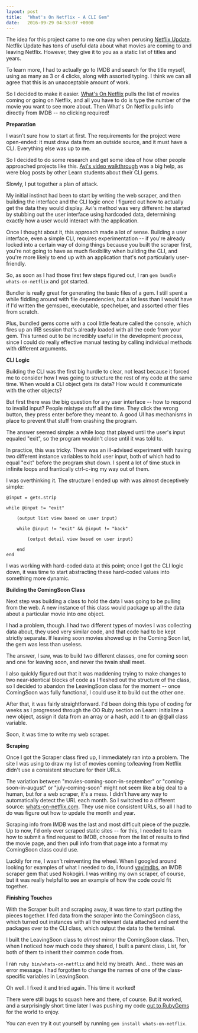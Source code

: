 ```yaml
---
layout: post
title:  "What's On Netflix - A CLI Gem"
date:   2016-09-29 04:53:07 +0000
---
```



The idea for this project came to me one day when perusing [Netflix Update](http://www.netflixupdate.com/). Netflix Update has tons of useful data about what movies are coming to and leaving Netflix. However, they give it to you as a static list of titles and years. 

To learn more, I had to actually go to IMDB and search for the title myself, using as many as 3 or 4 clicks, along with assorted typing. I think we can all agree that this is an unacceptable amount of work. 

So I decided to make it easier. [What's On Netflix](https://github.com/radditude/whats-on-netflix-cli-gem) pulls the list of movies coming or going on Netflix, and all you have to do is type the number of the movie you want to see more about. Then What's On Netflix pulls info directly from IMDB -- no clicking required!

**Preparation**

I wasn't sure how to start at first. The requirements for the project were open-ended: it must draw data from an outside source, and it must have a CLI. Everything else was up to me.

So I decided to do some research and get some idea of how other people approached projects like this. [Avi's video walkthrough](https://www.youtube.com/watch?v=_lDExWIhYKI) was a big help, as were blog posts by other Learn students about their CLI gems.

Slowly, I put together a plan of attack. 

My initial instinct had been to start by writing the web scraper, and then building the interface and the CLI logic once I figured out how to actually get the data they would display. Avi's method was very different: he started by stubbing out the user interface using hardcoded data, determining exactly how a user would interact with the application.

Once I thought about it, this approach made a lot of sense. Building a user interface, even a simple CLI, requires experimentation -- if you're already locked into a certain way of doing things because you built the scraper first, you're not going to have as much flexibility when building the CLI, and you're more likely to end up with an application that's not particularly user-friendly.

So, as soon as I had those first few steps figured out, I ran `gem bundle whats-on-netflix` and got started.

Bundler is really great for generating the basic files of a gem. I still spent a while fiddling around with file dependencies, but a lot less than I would have if I'd written the gemspec, executable, spechelper, and assorted other files from scratch. 

Plus, bundled gems come with a cool little feature called the console, which fires up an IRB session that's already loaded with all the code from your gem. This turned out to be incredibly useful in the development process, since I could do really effective manual testing by calling individual methods with different arguments.

**CLI Logic**

Building the CLI was the first big hurdle to clear, not least because it forced me to consider how I was going to structure the rest of my code at the same time. When would a CLI object gets its data? How would it communicate with the other objects?

But first there was the big question for any user interface -- how to respond to invalid input? People mistype stuff all the time. They click the wrong button, they press enter before they meant to. A good UI has mechanisms in place to prevent that stuff from crashing the program.

The answer seemed simple: a while loop that played until the user's input equaled "exit", so the program wouldn't close until it was told to.

In practice, this was tricky. There was an ill-advised experiment with having two different instance variables to hold user input, both of which had to equal "exit" before the program shut down. I spent a lot of time stuck in infinite loops and frantically ctrl-c-ing my way out of them. 

I was overthinking it. The structure I ended up with was almost deceptively simple:

```
@input = gets.strip

while @input != "exit"

	(output list view based on user input)

	while @input != "exit" && @input != "back"

		(output detail view based on user input)

	end
end
```
I was working with hard-coded data at this point; once I got the CLI logic down, it was time to start abstracting these hard-coded values into something more dynamic.

**Building the ComingSoon Class**

Next step was building a class to hold the data I was going to be pulling from the web. A new instance of this class would package up all the data about a particular movie into one object.

I had a problem, though. I had two different types of movies I was collecting data about, they used very similar code, and that code had to be kept strictly separate. If leaving soon movies showed up in the Coming Soon list, the gem was less than useless.

The answer, I saw, was to build two different classes, one for coming soon and one for leaving soon, and never the twain shall meet. 

I also quickly figured out that it was maddening trying to make changes to two near-identical blocks of code as I fleshed out the structure of the class, so I decided to abandon the LeavingSoon class for the moment -- once ComingSoon was fully functional, I could use it to build out the other one.

After that, it was fairly straightforward. I'd been doing this type of coding for weeks as I progressed through the OO Ruby section on Learn: initialize a new object, assign it data from an array or a hash, add it to an @@all class variable.

Soon, it was time to write my web scraper.

**Scraping**

Once I got the Scraper class fired up, I immediately ran into a problem. The site I was using to draw my list of movies coming to/leaving from Netflix didn't use a consistent structure for their URLs. 

The variation between "movies-coming-soon-in-september" or "coming-soon-in-august" or "july-coming-soon" might not seem like a big deal to a human, but for a web scraper, it's a mess. I didn't have any way to automatically detect the URL each month. So I switched to a different source: [whats-on-netflix.com](http://www.whats-on-netflix.com/). They use nice consistent URLs, so all I had to do was figure out how to update the month and year.

Scraping info from IMDB was the last and most difficult piece of the puzzle. Up to now, I'd only ever scraped static sites -- for this, I needed to learn how to submit a find request to IMDB, choose from the list of results to find the movie page, and then pull info from that page into a format my ComingSoon class could use.

Luckily for me, I wasn't reinventing the wheel. When I googled around looking for examples of what I needed to do, I found [yayimdbs](https://github.com/o-sam-o/yayimdbs), an IMDB scraper gem that used Nokogiri. I was writing my own scraper, of course, but it was really helpful to see an example of how the code could fit together.

**Finishing Touches**

With the Scraper built and scraping away, it was time to start putting the pieces together. I fed data from the scraper into the ComingSoon class, which turned out instances with all the relevant data attached and sent the packages over to the CLI class, which output the data to the terminal.

I built the LeavingSoon class to *almost* mirror the ComingSoon class. Then, when I noticed how much code they shared, I built a parent class, List, for both of them to inherit their common code from.

I ran `ruby bin/whats-on-netflix` and held my breath. And... there was an error message. I had forgotten to change the names of one of the class-specific variables in LeavingSoon.

Oh well. I fixed it and tried again. This time it worked!

There were still bugs to squash here and there, of course. But it worked, and a surprisingly short time later I was pushing my code [out to RubyGems](https://rubygems.org/gems/whats-on-netflix/versions/0.1.3) for the world to enjoy.

You can even try it out yourself by running `gem install whats-on-netflix`.

